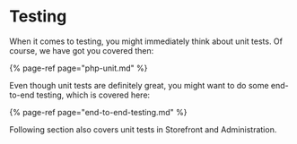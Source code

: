# Testing

When it comes to testing, you might immediately think about unit tests. Of course, we have got you covered then:

{% page-ref page="php-unit.md" %}

Even though unit tests are definitely great, you might want to do some end-to-end testing, which is covered here:

{% page-ref page="end-to-end-testing.md" %}

Following section also covers unit tests in Storefront and Administration.
